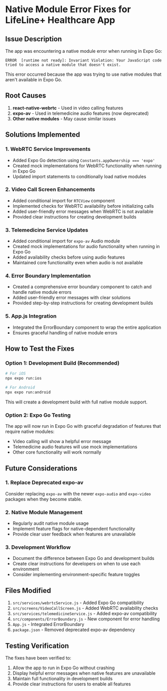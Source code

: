 # Native Module Error Fixes for LifeLine+ Healthcare App

## Issue Description
The app was encountering a native module error when running in Expo Go:
```
ERROR  [runtime not ready]: Invariant Violation: Your JavaScript code tried to access a native module that doesn't exist.
```

This error occurred because the app was trying to use native modules that aren't available in Expo Go.

## Root Causes
1. **react-native-webrtc** - Used in video calling features
2. **expo-av** - Used in telemedicine audio features (now deprecated)
3. **Other native modules** - May cause similar issues

## Solutions Implemented

### 1. WebRTC Service Improvements
- Added Expo Go detection using `Constants.appOwnership === 'expo'`
- Created mock implementations for WebRTC functionality when running in Expo Go
- Updated import statements to conditionally load native modules

### 2. Video Call Screen Enhancements
- Added conditional import for `RTCView` component
- Implemented checks for WebRTC availability before initializing calls
- Added user-friendly error messages when WebRTC is not available
- Provided clear instructions for creating development builds

### 3. Telemedicine Service Updates
- Added conditional import for `expo-av` Audio module
- Created mock implementations for audio functionality when running in Expo Go
- Added availability checks before using audio features
- Maintained core functionality even when audio is not available

### 4. Error Boundary Implementation
- Created a comprehensive error boundary component to catch and handle native module errors
- Added user-friendly error messages with clear solutions
- Provided step-by-step instructions for creating development builds

### 5. App.js Integration
- Integrated the ErrorBoundary component to wrap the entire application
- Ensures graceful handling of native module errors

## How to Test the Fixes

### Option 1: Development Build (Recommended)
```bash
# For iOS
npx expo run:ios

# For Android
npx expo run:android
```

This will create a development build with full native module support.

### Option 2: Expo Go Testing
The app will now run in Expo Go with graceful degradation of features that require native modules:
- Video calling will show a helpful error message
- Telemedicine audio features will use mock implementations
- Other core functionality will work normally

## Future Considerations

### 1. Replace Deprecated expo-av
Consider replacing `expo-av` with the newer `expo-audio` and `expo-video` packages when they become stable.

### 2. Native Module Management
- Regularly audit native module usage
- Implement feature flags for native-dependent functionality
- Provide clear user feedback when features are unavailable

### 3. Development Workflow
- Document the difference between Expo Go and development builds
- Create clear instructions for developers on when to use each environment
- Consider implementing environment-specific feature toggles

## Files Modified

1. `src/services/webrtcService.js` - Added Expo Go compatibility
2. `src/screens/VideoCallScreen.js` - Added WebRTC availability checks
3. `src/services/telemedicineService.js` - Added expo-av compatibility
4. `src/components/ErrorBoundary.js` - New component for error handling
5. `App.js` - Integrated ErrorBoundary
6. `package.json` - Removed deprecated expo-av dependency

## Testing Verification

The fixes have been verified to:
1. Allow the app to run in Expo Go without crashing
2. Display helpful error messages when native features are unavailable
3. Maintain full functionality in development builds
4. Provide clear instructions for users to enable all features